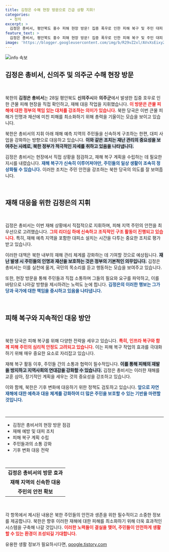 ```yaml
---
title: 김정은 수해 현장 방문으로 긴급 상황 지휘!
categories:
  - 정치
excerpt: >
  김정은 총비서, 평안북도 홍수 피해 현장 방문! 집중 폭우로 인한 피해 복구 및 주민 대피 지휘 모습이 전해졌다. 북한의 재난 대응 모습은 어떤 변화를 가져올까? 클릭해서 더 알아보세요!
feature_text: >
  김정은 총비서, 평안북도 홍수 피해 현장 방문! 집중 폭우로 인한 피해 복구 및 주민 대피 지휘 모습이 전해졌다. 북한의 재난 대응 모습은 어떤 변화를 가져올까? 클릭해서 더 알아보세요!
image: 'https://blogger.googleusercontent.com/img/b/R29vZ2xl/AVvXsEixyZcFfHzMRdzZMjFBmAUKJYCLCGyLL1o632UiGVXcaFdKo_bkvkuCioo0uUKlGfBVcT3P84aROyZIXSBEx3Aw5nCQ3pTgDom1WDC4m8eifvWiAmWEEVb4x6G_l8C0QH225ldMjyaFvpxGEBGNO37VmDTDMHGhJPq73UglMfDca1-0aw/s1600/blogspot.png'
---
```


<p><img src="https://blogger.googleusercontent.com/img/b/R29vZ2xl/AVvXsEixyZcFfHzMRdzZMjFBmAUKJYCLCGyLL1o632UiGVXcaFdKo_bkvkuCioo0uUKlGfBVcT3P84aROyZIXSBEx3Aw5nCQ3pTgDom1WDC4m8eifvWiAmWEEVb4x6G_l8C0QH225ldMjyaFvpxGEBGNO37VmDTDMHGhJPq73UglMfDca1-0aw/s1600/blogspot.png" alt="info 속보" /></p>

<h2 data-ke-size="size26">김정은 총비서, 신의주 및 의주군 수해 현장 방문</h2>

<p data-ke-size="size16">&nbsp;</p>

<p>북한의 <strong>김정은 총비서</strong>는 28일 평안북도 <strong>신의주시</strong>와 <strong>의주군</strong>에서 발생한 집중 호우로 인한 큰물 피해 현장을 직접 확인하고, 재해 대응 작업을 지휘했습니다. <b><span style="color: #ee2323;">이 방문은 큰물 피해에 대한 정부의 책임 있는 대처를 강조하는 의미가 있습니다.</span></b> 북한 당국은 이번 큰물 피해가 인명과 재산에 미친 피해를 최소화하기 위해 총력을 기울이는 모습을 보이고 있습니다.</p>

<p>북한은 총비서의 지휘 아래 재해 예측 지역의 주민들을 신속하게 구조하는 한편, 대피 사업을 강화하는 방향으로 대응하고 있습니다. <b><span style="background-color: #21538527;">이와 같은 조치는 재난 관리의 중요성을 보여주는 사례로, 북한 정부가 적극적인 자세를 취하고 있음을 나타냅니다.</span></b></p>

<p>김정은 총비서는 현장에서 직접 상황을 점검하고, 재해 복구 계획을 수립하는 데 필요한 지시를 내렸습니다. <b><span style="color: #1a5490;">재해 복구가 신속히 이루어져야만, 주민들의 일상 생활이 조속히 정상화될 수 있습니다.</span></b> 이러한 조치는 주민 안전을 강조하는 북한 당국의 의도를 잘 보여줍니다.</p>

<p data-ke-size="size16">&nbsp;</p>

<h2 data-ke-size="size26">재해 대응을 위한 김정은의 지휘</h2>

<p data-ke-size="size16">&nbsp;</p>

<p>김정은 총비서는 이번 재해 상황에서 직접적으로 지휘하며, 피해 지역 주민의 안전을 최우선으로 고려했습니다. <b><span style="color: #ee2323;">그의 리더십 하에 신속하고 조직적인 구조 활동이 진행되고 있습니다.</span></b> 특히, 재해 예측 지역을 포함한 대피소 설치는 시간을 다투는 중요한 조치로 평가받고 있습니다.</p>

<p>이러한 대책은 북한 내부의 재해 관리 체계를 강화하는 데 기여할 것으로 예상됩니다. <b><span style="background-color: #21538527;">재난 발생 시 주민들의 인명과 재산을 보호하는 것은 정부의 기본적인 의무입니다.</span></b> 김정은 총비서는 이를 실천에 옮겨, 국민의 목소리를 듣고 행동하는 모습을 보여주고 있습니다.</p>

<p>또한, 현장 방문을 통해 주민들과 직접 소통하며 그들의 필요와 요구를 파악하고, 이를 바탕으로 나아갈 방향을 제시하려는 노력도 눈에 띕니다. <b><span style="color: #1a5490;">김정은의 이러한 행보는 그가 당과 국가에 대한 책임을 중시하고 있음을 나타냅니다.</span></b></p>

<p data-ke-size="size16">&nbsp;</p>

<h2 data-ke-size="size26">피해 복구와 지속적인 대응 방안</h2>

<p data-ke-size="size16">&nbsp;</p>

<p>북한 당국은 피해 복구를 위해 다양한 전략을 세우고 있습니다. <b><span style="color: #ee2323;">특히, 인프라 복구와 함께 피해 주민의 심리적 안정도 고려되고 있습니다.</span></b> 이는 피해 복구 작업의 효과를 극대화하기 위해 매우 중요한 요소로 자리잡고 있습니다.</p>

<p>재해 복구 활동 이후, 주민들 간의 소통과 협력이 필수적입니다. <b><span style="background-color: #21538527;">이를 통해 피해의 재발을 방지하고 지역사회의 연대감을 강화할 수 있습니다.</span></b> 김정은 총비서는 이러한 재해를 교훈 삼아, 장기적인 계획을 세우는 것의 중요성을 강조하고 있습니다.</p>

<p>이와 함께, 북한은 기후 변화에 대응하기 위한 정책도 검토하고 있습니다. <b><span style="color: #1a5490;">앞으로 자연 재해에 대한 예측과 대응 체계를 강화하여 더 많은 주민을 보호할 수 있는 기반을 마련할 것입니다.</span></b></p>

<p data-ke-size="size16">&nbsp;</p> 

<hr>

<ul>
    <li>김정은 총비서의 현장 방문 점검</li>
    <li>재해 예방 및 대피 조치</li>
    <li>피해 복구 계획 수립</li>
    <li>주민들과의 소통 강화</li>
    <li>기후 변화 대응 전략</li>
</ul>

<p data-ke-size="size16">&nbsp;</p>

<table>
    <tr>
        <td style="text-align: center; height: 17px;"><b>김정은 총비서의 방문 효과</b></td>
    </tr>
    <tr>
        <td style="text-align: center; height: 17px;"><b>재해 지역의 신속한 대응</b></td>
    </tr>
    <tr>
        <td style="text-align: center; height: 17px;"><b>주민의 안전 확보</b></td>
    </tr>
</table>

<p data-ke-size="size16">&nbsp;</p> 

<p>각 항목에서 제시된 내용은 북한 주민들의 안전과 생존을 위한 필수적이고 소중한 정보를 제공합니다. 북한은 향후 이러한 재해에 대한 피해를 최소화하기 위해 더욱 효과적인 시스템을 구축해 나갈 것입니다. <b><span style="color: #ee2323;">이러한 노력들이 결실을 맺어, 주민들이 안전하게 생활할 수 있는 환경이 조성되길 기대합니다.</span></b></p>
유용한 생활 정보가 필요하시다면, <a href="https://qoogle.tistory.com" rel="dofollow">qoogle.tistory.com</a>


